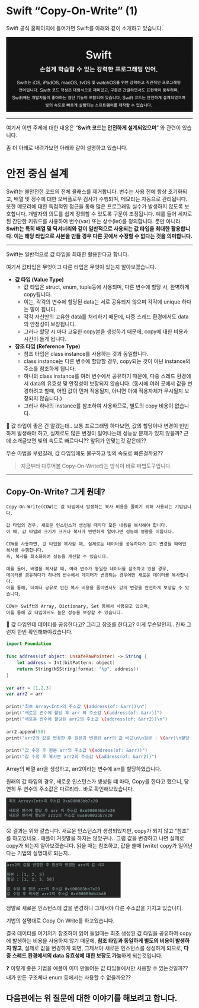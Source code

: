 # Swift “Copy-On-Write” (1)

Swift 공식 홈페이지에 들어가면 Swift를 아래와 같이 소개하고 있습니다.

![Swift Introduce](/assets/img/blog/cowImages/swiftIntroduction.png)

---

여기서 이번 주제에 대한 내용은 “**Swift 코드는 안전하게 설계되었으며**” 와 관련이 있습니다.

좀 더 아래로 내려가보면 아래와 같이 설명하고 있습니다.

# **안전 중심 설계**

Swift는 불안전한 코드의 전체 클래스를 제거합니다. 변수는 사용 전에 항상 초기화되고, 배열 및 정수에 대한 오버플로우 검사가 수행되며, 메모리는 자동으로 관리됩니다. 또한 메모리에 대한 독점적인 접근을 통해 많은 프로그래밍 실수가 발생하지 않도록 보호합니다. 개발자의 의도를 쉽게 정의할 수 있도록 구문이 조정됩니다. 예를 들어 세자로 된 간단한 키워드를 사용하여 변수(var) 또는 상수(let)를 정의합니다. 뿐만 아니라 **Swift는 특히 배열 및 딕셔너리와 같이 일반적으로 사용되는 값 타입을 최대한 활용합니다. 이는 해당 타입으로 사본을 만들 경우 다른 곳에서 수정할 수 없다는 것을 의미합니다.**

---

Swift는 일반적으로 값 타입을 최대한 활용한다고 합니다.

여기서 값타입은 무엇이고 다른 타입은 무엇이 있는지 알아보겠습니다.

- **값 타입 (Value Type)**
    - 값 타입은 struct, enum, tuple등에 사용되며, 다른 변수에 할당 시, 완벽하게 copy됩니다.
    - 이는, 각각의 변수에 할당된 data는 서로 공유되지 않으며 각각에 unique 하다는 말이 됩니다.
    - 각각 자신만의 고유한 data를 처리하기 때문에, 다중 스레드 환경에서도 data의 안정성이 보장됩니다.
    - 그러나 할당 시 마다 고유한 copy본을 생성하기 때문에, copy에 대한 비용과 시간이 들게 됩니다.
- **참조 타입 (Reference Type)**
    - 참조 타입은 class instance를 사용하는 것과 동일합니다.
    - class instance는 다른 변수에 할당할 경우, copy되는 것이 아닌 instance의 주소를 참조하게 됩니다.
    - 하나의 class instance를 여러 변수에서 공유하기 때문에, 다중 스레드 환경에서 data의 유효성 및 안정성이 보장되지 않습니다. (동시에 여러 곳에서 값을 변경하려고 할때, 어떤 값이 먼저 적용될지, 아니면 아예 적용자체가 무시될지 보장되지 않습니다.)
    - 그러나 하나의 instance를 참조하여 사용하므로, 별도의 copy 비용이 없습니다.

<aside>
🤔 값 타입이 좋은 건 알겠는데.. 보통 프로그래밍 하다보면, 값의 할당이나 변경이 빈번하게 발생해야 하고, 실제로도 많은 변경이 일어나는데 성능상 문제가 있지 않을까? 근데 소개글보면 빛의 속도로 빠르다니?? 앞뒤가 안맞는것 같은데??

</aside>

무슨 마법을 부렸길래, 값 타입임에도 불구하고 빛의 속도로 빠른걸까요??

> 지금부터 다루어볼 Copy-On-Write라는 방식이 바로 마법도구입니다.
> 

---

## Copy-On-Write? 그게 뭔데?

```
Copy-On-Write(COW)는 값 타입에서 발생하는 복사 비용을 줄이기 위해 사용되는 기법입니다.

값 타입의 경우, 새로운 인스턴스가 생성될 때마다 모든 내용을 복사해야 합니다. 
이 때, 값 타입의 크기가 크거나 복사가 빈번하게 일어나면 성능에 영향을 미칩니다.

COW를 사용하면, 값 타입을 복사할 때, 실제로는 데이터를 공유하다가 값이 변경될 때에만 복사를 수행합니다. 
즉, 복사를 최소화하여 성능을 개선할 수 있습니다.

예를 들어, 배열을 복사할 때, 여러 변수가 동일한 데이터를 참조하고 있을 경우, 
데이터를 공유하다가 하나의 변수에서 데이터가 변경되는 경우에만 새로운 데이터를 복사합니다. 
이를 통해, 데이터 공유로 인한 복사 비용을 줄이면서도 값의 변경을 안전하게 보장할 수 있습니다.

COW는 Swift의 Array, Dictionary, Set 등에서 사용되고 있으며, 
이를 통해 값 타입에서도 높은 성능을 보장할 수 있습니다.
```

<aside>
🤔 값 타입인데 데이터를 공유한다고? 그리고 참조를 한다고? 이게 무슨말인지..
진짜 그런지 한번 확인해봐야겠습니다.

</aside>

```swift
import Foundation

func address(of object: UnsafeRawPointer) -> String {
    let address = Int(bitPattern: object)
    return String(NSString(format: "%p", address))
}

var arr = [1,2,3]
var arr2 = arr

print("최초 Array<Int>의 주소값 \(address(of: &arr))\n")
print("새로운 변수에 할당 후 arr 의 주소값 \(address(of: &arr))")
print("새로운 변수에 할당된 arr2의 주소값 \(address(of: &arr2))\n")

arr2.append(50)
print("arr2의 값을 변경한 후 원본과 변경된 arr의 값 비교\n\n원본 : \(arr)\n할당 : \(arr2)\n")

print("값 수정 후 원본 arr의 주소값 \(address(of: &arr))")
print("값 수정 후 복사본 arr2의 주소값 \(address(of: &arr2))")
```

Array<Int>의 배열 arr을 생성하고, arr2이라는 변수에 arr를 할당하였습니다.

원래의 값 타입의 경우, 새로운 인스턴스가 생성될 떄 마다, Copy를 한다고 했으니, 당연히 두 변수의 주소값은 다르리라.. 바로 확인해보았습니다.

![result1](/assets/img/blog/cowImages/sameAddress.png)

<aside>
😲 결과는 위와 같습니다. 새로운 인스턴스가 생성되었지만, copy가 되지 않고 “참조” 를 하고있네요.. 애플이 거짓말을 하지는 않았구나.. 그럼 값을 변경하고 나면 실제로 copy가 되는지 알아보겠습니다.
읽을 때는 참조하고, 값을 쓸때 (write) copy가 일어난다는 기법의 설명대로 되는지..

</aside>

![result2](/assets/img/blog/cowImages/differenceAddress.png)

정말로 새로운 인스턴스에 값을 변경하니 그제서야 다른 주소값을 가지고 있습니다.

기법의 설명대로 Copy On Write를 하고있습니다.

결국 데이터를 여기저기 참조하여 읽어 들일때는 최초 생성된 값 타입을 공유하여 copy에 발생하는 비용을 사용하지 않기 때문에, **참조 타입과 동일하게 별도의 비용이 발생하지 않고**, 실제로 값을 변경하게 되면, 그제서야 새로운 인스턴스를 생성하게 되므로, **다중 스레드 환경에서의 data 유효성에 대한 보장도 가능**하게 되는것입니다.

<aside>
❓ 이렇게 좋은 기법을 애플이 이미 만들어둔 값 타입들에서만 사용할 수 있는것일까?? 내가 만든 구조체나 enum 등에서는 사용할 수 없을까요??

</aside>

다음편에는 위 질문에 대한 이야기를 해보려고 합니다. 
---   
<script src="https://utteranc.es/client.js"
        repo="aske0115/blog-comments"
        issue-term="pathname"
        label="utterences"
        theme="github-light"
        crossorigin="anonymous"
        async>
</script>
